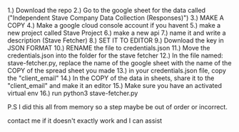 1.) Download the repo
2.) Go to the google sheet for the data called ("Independent Stave Company Data Collection (Responses)")
3.) MAKE A COPY
4.) Make a google cloud console account if you havent
5.) make a new project called Stave Project
6.) make a new api
7.) name it and write a description (Stave Fetcher)
8.) SET IT TO EDITOR
9.) Download the key in JSON FORMAT
10.) RENAME the file to credentials.json
11.) Move the credentials.json into the folder for the stave fetcher
12.) In the file named: stave-fetcher.py, replace the name of the google sheet with the name of the COPY of the spread sheet you made
13.) in your credentials.json file, copy the "client_email"
14.) In the COPY of the data in sheets, share it to the "client_email" and make it an editor
15.) Make sure you have an activated virtual env
16.) run python3 stave-fetcher.py


P.S I did this all from memory so a step maybe be out of order or incorrect. 

contact me if it doesn't exactly work and I can assist
